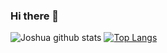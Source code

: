 ### Hi there 👋





![Joshua github stats](https://github-readme-stats.vercel.app/api?username=yoyogold-a11&show_icons=true&theme=radical)
[![Top Langs](https://github-readme-stats.vercel.app/api/top-langs/?username=anuraghazra&)](https://github.com/anuraghazra/github-readme-stats)
